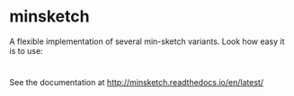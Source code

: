 # minsketch

A flexible implementation of several min-sketch variants. 
Look how easy it is to use:

# 


See the documentation at http://minsketch.readthedocs.io/en/latest/
